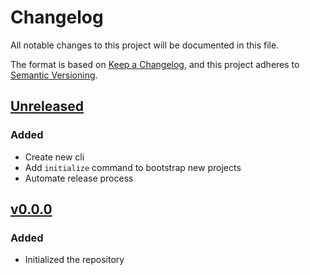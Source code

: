 <!-- markdownlint-configure-file
{
  "no-duplicate-heading": false
}
-->
# Changelog

All notable changes to this project will be documented in this file.

The format is based on [Keep a Changelog](https://keepachangelog.com/en/1.0.0/),
and this project adheres to [Semantic Versioning](https://semver.org/spec/v2.0.0.html).

<!-- markdown-link-check-disable -->
## [Unreleased](https://github.com/powerd6/tools/compare/v0.0.0...HEAD)

### Added

- Create new cli
- Add `initialize` command to bootstrap new projects
- Automate release process

## [v0.0.0](https://github.com/powerd6/tools/releases/tag/v0.0.0)

### Added

- Initialized the repository
<!-- markdown-link-check-enable -->
